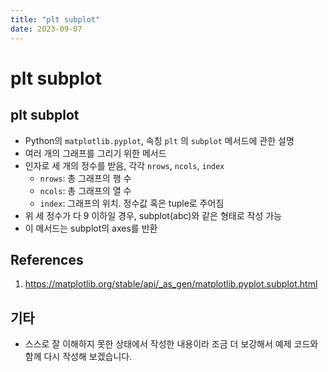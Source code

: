```yaml
---
title: "plt subplot"
date: 2023-09-07
---
```


# plt subplot

## plt subplot

- Python의 `matplotlib.pyplot`, 속칭 `plt` 의 `subplot` 메서드에 관한 설명
- 여러 개의 그래프를 그리기 위한 메서드
- 인자로 세 개의 정수를 받음, 각각 `nrows`, `ncols`, `index`
  - `nrows`: 총 그래프의 행 수
  - `ncols`: 총 그래프의 열 수
  - `index`: 그래프의 위치. 정수값 혹은 tuple로 주어짐
- 위 세 정수가 다 9 이하일 경우, subplot(abc)와 같은 형태로 작성 가능
- 이 메서드는 subplot의 axes를 반환

## References

1. https://matplotlib.org/stable/api/_as_gen/matplotlib.pyplot.subplot.html

## 기타

- 스스로 잘 이해하지 못한 상태에서 작성한 내용이라 조금 더 보강해서 예제 코드와 함께 다시 작성해 보겠습니다.
